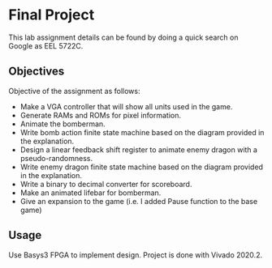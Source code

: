 # Final Project

This lab assignment details can be found by doing a quick search on Google as EEL 5722C.


## Objectives

Objective of the assignment as follows:
  * Make a VGA controller that will show all units used in the game.
  * Generate RAMs and ROMs for pixel information.
  * Animate the bomberman.
  * Write bomb action finite state machine based on the diagram provided in the explanation.
  * Design a linear feedback shift register to animate enemy dragon with a pseudo-randomness.
  * Write enemy dragon finite state machine based on the diagram provided in the explanation.
  * Write a binary to decimal converter for scoreboard.
  * Make an animated lifebar for bomberman.
  * Give an expansion to the game (i.e. I added Pause function to the base game)

## Usage

Use Basys3 FPGA to implement design. Project is done with Vivado 2020.2.
